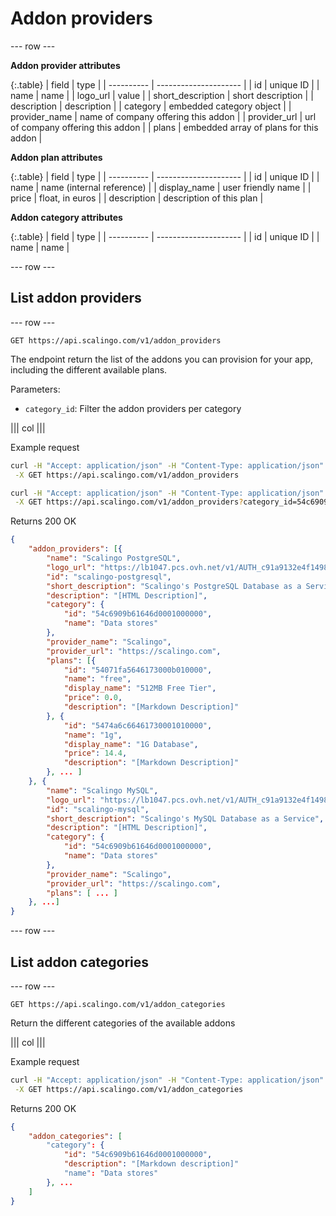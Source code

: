 # Addon providers

--- row ---

**Addon provider attributes**

{:.table}
| field      | type                  |
| ---------- | --------------------- |
| id         | unique ID |
| name       | name                  |
| logo_url      | value |
| short_description | short description |
| description | description |
| category | embedded category object |
| provider_name | name of company offering this addon |
| provider_url | url of company offering this addon |
| plans | embedded array of plans for this addon |

**Addon plan attributes**

{:.table}
| field      | type                  |
| ---------- | --------------------- |
| id         | unique ID |
| name       | name (internal reference) |
| display_name | user friendly name |
| price | float, in euros |
| description | description of this plan |

**Addon category attributes**

{:.table}
| field      | type                  |
| ---------- | --------------------- |
| id         | unique ID |
| name       | name                  |

--- row ---

## List addon providers

--- row ---

`GET https://api.scalingo.com/v1/addon_providers`

The endpoint return the list of the addons you can provision for your app, including the different available plans.

Parameters:

* `category_id`: Filter the addon providers per category

||| col |||

Example request

```sh
curl -H "Accept: application/json" -H "Content-Type: application/json" \
 -X GET https://api.scalingo.com/v1/addon_providers

curl -H "Accept: application/json" -H "Content-Type: application/json" \
 -X GET https://api.scalingo.com/v1/addon_providers?category_id=54c6909b61646d0001000000
```

Returns 200 OK

```json
{
    "addon_providers": [{
        "name": "Scalingo PostgreSQL",
        "logo_url": "https://lb1047.pcs.ovh.net/v1/AUTH_c91a9132e4f149809d23b20b6de57161/appsdeck/postgresql.png",
        "id": "scalingo-postgresql",
        "short_description": "Scalingo's PostgreSQL Database as a Service",
        "description": "[HTML Description]",
        "category": {
            "id": "54c6909b61646d0001000000",
            "name": "Data stores"
        },
        "provider_name": "Scalingo",
        "provider_url": "https://scalingo.com",
        "plans": [{
            "id": "54071fa5646173000b010000",
            "name": "free",
            "display_name": "512MB Free Tier",
            "price": 0.0,
            "description": "[Markdown Description]"
        }, {
            "id": "5474a6c66461730001010000",
            "name": "1g",
            "display_name": "1G Database",
            "price": 14.4,
            "description": "[Markdown Description]"
        }, ... ]
    }, {
        "name": "Scalingo MySQL",
        "logo_url": "https://lb1047.pcs.ovh.net/v1/AUTH_c91a9132e4f149809d23b20b6de57161/appsdeck/mysql.png",
        "id": "scalingo-mysql",
        "short_description": "Scalingo's MySQL Database as a Service",
        "description": "[HTML Description]",
        "category": {
            "id": "54c6909b61646d0001000000",
            "name": "Data stores"
        },
        "provider_name": "Scalingo",
        "provider_url": "https://scalingo.com",
        "plans": [ ... ]
    }, ...]
}
```

--- row ---

## List addon categories

--- row ---

`GET https://api.scalingo.com/v1/addon_categories`

Return the different categories of the available addons

||| col |||

Example request

```sh
curl -H "Accept: application/json" -H "Content-Type: application/json" \
 -X GET https://api.scalingo.com/v1/addon_categories
```

Returns 200 OK

```json
{
    "addon_categories": [
        "category": {
            "id": "54c6909b61646d0001000000",
            "description": "[Markdown description]"
            "name": "Data stores"
        }, ...
    ]
}
```
